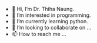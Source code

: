 - 👋 Hi, I’m Dr. Thiha Naung.
- 👀 I’m interested in programming.
- 🌱 I’m currently learning python.
- 💞️ I’m looking to collaborate on ...
- 📫 How to reach me ...

<!---
thihanaung-thnn/thihanaung-thnn is a ✨ special ✨ repository because its `README.md` (this file) appears on your GitHub profile.
You can click the Preview link to take a look at your changes.
--->
